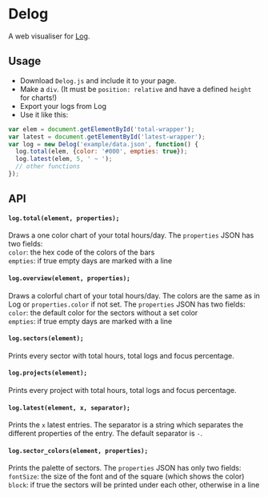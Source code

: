 # Delog
A web visualiser for [Log](https://joshavanier.itch.io/log).

## Usage
- Download ```Delog.js``` and include it to your page.
- Make a ```div```. (It must be ```position: relative``` and have a defined ```height``` for charts!)
- Export your logs from Log
- Use it like this:
```javascript
var elem = document.getElementById('total-wrapper');
var latest = document.getElementById('latest-wrapper');
var log = new Delog('example/data.json', function() {
  log.total(elem, {color: '#000', empties: true});
  log.latest(elem, 5, ' ~ ');
  // other functions
});
```

## API
#### ```log.total(element, properties);```
Draws a one color chart of your total hours/day.
The ```properties``` JSON has two fields:<br>
```color```:  the hex code of the colors of the bars<br>
```empties```: if true empty days are marked with a line

#### ```log.overview(element, properties);```
Draws a colorful chart of your total hours/day. The colors are the same as in Log or ```properties.color``` if not set.
The ```properties``` JSON has two fields:<br>
```color```:  the default color for the sectors without a set color<br>
```empties```: if true empty days are marked with a line

#### ```log.sectors(element);```
Prints every sector with total hours, total logs and focus percentage.

#### ```log.projects(element);```
Prints every project with total hours, total logs and focus percentage.

#### ```log.latest(element, x, separator);```
Prints the ```x``` latest entries. The separator is a string which separates the different properties of the entry. The default separator is ``` - ```.

#### ```log.sector_colors(element, properties);```
Prints the palette of sectors. The ```properties``` JSON has only two fields:<br>
```fontSize```: the size of the font and of the square (which shows the color)<br>
```block```: if true the sectors will be printed under each other, otherwise in a line
